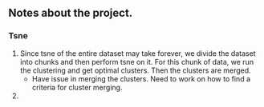 ## Notes about the project.

### Tsne

1. Since tsne of the entire dataset may take forever, we divide the dataset into chunks and then perform tsne on it. For this chunk of data, we run the clustering and get optimal clusters. Then the clusters are merged.
    - Have issue in merging the clusters. Need to work on how to find a criteria for cluster merging.
2. 